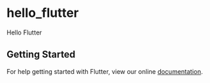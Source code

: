 # hello_flutter

Hello Flutter

## Getting Started

For help getting started with Flutter, view our online
[documentation](https://flutter.io/).
